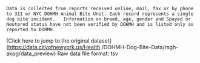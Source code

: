     Data is collected from reports received online, mail, fax or by phone to 311 or NYC DOHMH Animal Bite Unit. Each record represents a single dog bite incident.   Information on breed, age, gender and Spayed or Neutered status have not been verified by DOHMH and is listed only as reported to DOHMH.
[Click here to jump to the original dataset](https://data.cityofnewyork.us/Health /DOHMH-Dog-Bite-Data/rsgh-akpg/data_preview)
Raw data file format: tsv